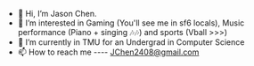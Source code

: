 - 👋 Hi, I’m Jason Chen.  
- 👀 I’m interested in Gaming (You'll see me in sf6 locals), Music performance (Piano + singing 🎶🎶) and sports (Vball >>>)
- 🌱 I’m currently in TMU for an Undergrad in Computer Science
- 📫 How to reach me ---- JChen2408@gmail.com

<!---
J24Chen/J24Chen is a ✨ special ✨ repository because its `README.md` (this file) appears on your GitHub profile.
You can click the Preview link to take a look at your changes.
--->
